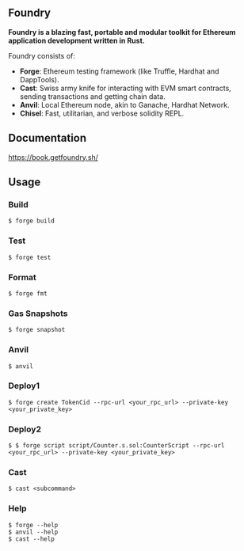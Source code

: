 ## Foundry

**Foundry is a blazing fast, portable and modular toolkit for Ethereum application development written in Rust.**

Foundry consists of:

-   **Forge**: Ethereum testing framework (like Truffle, Hardhat and DappTools).
-   **Cast**: Swiss army knife for interacting with EVM smart contracts, sending transactions and getting chain data.
-   **Anvil**: Local Ethereum node, akin to Ganache, Hardhat Network.
-   **Chisel**: Fast, utilitarian, and verbose solidity REPL.

## Documentation

https://book.getfoundry.sh/

## Usage

### Build

```shell
$ forge build
```

### Test

```shell
$ forge test
```

### Format

```shell
$ forge fmt
```

### Gas Snapshots

```shell
$ forge snapshot
```

### Anvil

```shell
$ anvil
```

### Deploy1

```shell
$ forge create TokenCid --rpc-url <your_rpc_url> --private-key <your_private_key> 
```

### Deploy2

```shell
$ $ forge script script/Counter.s.sol:CounterScript --rpc-url <your_rpc_url> --private-key <your_private_key> 
```



### Cast

```shell
$ cast <subcommand>
```

### Help

```shell
$ forge --help
$ anvil --help
$ cast --help
```
